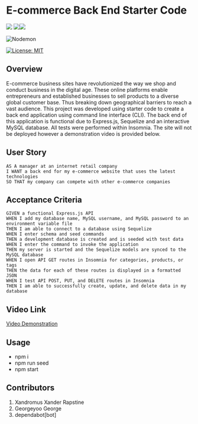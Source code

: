# E-commerce Back End Starter Code
<img src="https://img.shields.io/badge/node.js%20-%2343853D.svg?&style=for-the-badge&logo=node.js&logoColor=white"/> <img src="https://img.shields.io/badge/express.js%20-%23404d59.svg?&style=for-the-badge"/><img src="https://img.shields.io/badge/mysql-%2300f.svg?&style=for-the-badge&logo=mysql&logoColor=white"/>  

![Nodemon](https://img.shields.io/badge/NODEMON-%23323330.svg?style=for-the-badge&logo=nodemon&logoColor=%BBDEAD)





[![License: MIT](https://img.shields.io/badge/License-MIT-yellow.svg)](https://opensource.org/licenses/MIT) 



## Overview
E-commerce business sites have revolutionized the way we shop and conduct business in the digital age. These online platforms enable entrepreneurs and established businesses to sell products to a diverse global customer base. Thus breaking down geographical barriers to reach a vast audience.
This project was developed using starter code to create a back end application using command line interface (CLI). The back end of this application is functional due to Express.js, Sequelize and an interactive MySQL database. All tests were performed within Insomnia. The site will not be deployed however a demonstration video is provided below.

## User Story
```
AS A manager at an internet retail company
I WANT a back end for my e-commerce website that uses the latest technologies
SO THAT my company can compete with other e-commerce companies
```
## Acceptance Criteria
```
GIVEN a functional Express.js API
WHEN I add my database name, MySQL username, and MySQL password to an environment variable file
THEN I am able to connect to a database using Sequelize
WHEN I enter schema and seed commands
THEN a development database is created and is seeded with test data
WHEN I enter the command to invoke the application
THEN my server is started and the Sequelize models are synced to the MySQL database
WHEN I open API GET routes in Insomnia for categories, products, or tags
THEN the data for each of these routes is displayed in a formatted JSON
WHEN I test API POST, PUT, and DELETE routes in Insomnia
THEN I am able to successfully create, update, and delete data in my database
```
## Video Link
[Video Demonstration](https://drive.google.com/file/d/1ABzJj2hpZdaMXfrHrEB0CMoT2uq2STsE/preview)  

## Usage
* npm i
* npm run seed
* npm start

## Contributors
1.	Xandromus Xander Rapstine
2.	Georgeyoo George
3.	dependabot[bot]
